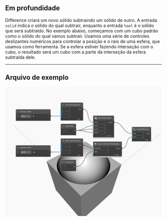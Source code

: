 ## Em profundidade
Difference criará um novo sólido subtraindo um sólido de outro. A entrada `solid` indica o sólido do qual subtrair, enquanto a entrada `tool` é o sólido que será subtraído. No exemplo abaixo, começamos com um cubo padrão como o sólido do qual vamos subtrair. Usamos uma série de controles deslizantes numéricos para controlar a posição e o raio de uma esfera, que usamos como ferramenta. Se a esfera estiver fazendo interseção com o cubo, o resultado será um cubo com a parte da interseção da esfera subtraída dele.
___
## Arquivo de exemplo

![Difference](./Autodesk.DesignScript.Geometry.Solid.Difference_img.jpg)

